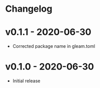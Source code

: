 # Changelog

# v0.1.1 - 2020-06-30

- Corrected package name in gleam.toml

# v0.1.0 - 2020-06-30

- Initial release
